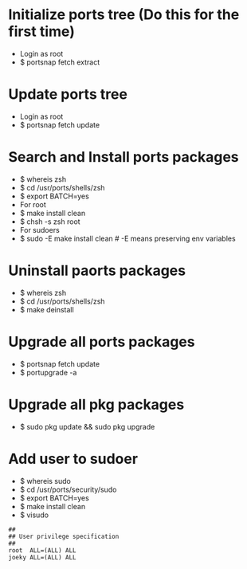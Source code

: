 Initialize ports tree (Do this for the first time)
=====
* Login as root
* $ portsnap fetch extract

Update ports tree
=====
* Login as root
* $ portsnap fetch update

Search and Install ports packages
=====
* $ whereis zsh
* $ cd /usr/ports/shells/zsh
* $ export BATCH=yes
* For root
* $ make install clean
* $ chsh -s zsh root
* For sudoers
* $ sudo -E make install clean # -E means preserving env variables

Uninstall paorts packages
=====
* $ whereis zsh
* $ cd /usr/ports/shells/zsh
* $ make deinstall

Upgrade all ports packages
=====
* $ portsnap fetch update
* $ portupgrade -a

Upgrade all pkg packages
=====
* $ sudo pkg update && sudo pkg upgrade

Add user to sudoer
=====
* $ whereis sudo
* $ cd /usr/ports/security/sudo
* $ export BATCH=yes
* $ make install clean
* $ visudo
```sudoers
##
## User privilege specification
##
root  ALL=(ALL) ALL
joeky ALL=(ALL) ALL
```
